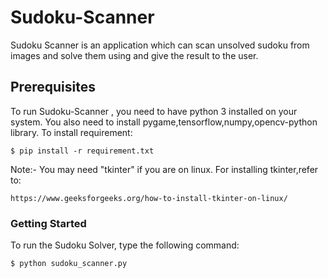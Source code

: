 # Sudoku-Scanner
Sudoku Scanner is an application which can scan unsolved sudoku from images and solve them using and give the result to the user.

## Prerequisites

To run Sudoku-Scanner , you need to have python 3 installed on your system. You also need to install pygame,tensorflow,numpy,opencv-python library.
To install requirement:
```
$ pip install -r requirement.txt
```

Note:- You may need "tkinter" if you are on linux. For installing tkinter,refer to:

```
https://www.geeksforgeeks.org/how-to-install-tkinter-on-linux/
```

### Getting Started

To run the Sudoku Solver, type the following command:

```
$ python sudoku_scanner.py
```
